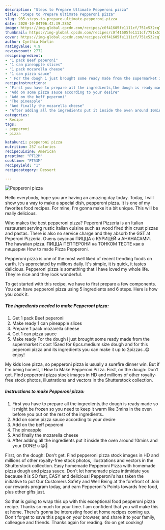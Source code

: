 ```yaml
---
description: "Steps to Prepare Ultimate Pepperoni pizza"
title: "Steps to Prepare Ultimate Pepperoni pizza"
slug: 935-steps-to-prepare-ultimate-pepperoni-pizza
date: 2020-10-04T06:42:39.285Z
image: https://img-global.cpcdn.com/recipes/c0f41605fe1111cf/751x532cq70/pepperoni-pizza-recipe-main-photo.jpg
thumbnail: https://img-global.cpcdn.com/recipes/c0f41605fe1111cf/751x532cq70/pepperoni-pizza-recipe-main-photo.jpg
cover: https://img-global.cpcdn.com/recipes/c0f41605fe1111cf/751x532cq70/pepperoni-pizza-recipe-main-photo.jpg
author: Cynthia Martin
ratingvalue: 4.9
reviewcount: 2772
recipeingredient:
- "1 pack Beef peperoni"
- "1 can pineapple slices"
- "1 pack mozarella cheese"
- "1 can pizza sauce"
- " For the dough i just brought some ready made from the supermarket it cost 15aed for 6pcsmedium size dough and for this peperoni pizza and its ingredients you can make it up to 2pizzasenjoy"
recipeinstructions:
- "First you have to prepare all the ingredients,the dough is ready made so it might be frozen so you need to keep it warm like 3mins in the oven before you put on the rest of the ingredients.."
- "Add on some pizza sauce according to your desire"
- "Add on the beff peperoni"
- "The pineapple"
- "And finally the mozarella cheese"
- "After adding all the ingredients put it inside the oven around 10mins and your DONE!☺️😁🙂"
categories:
- Recipe
tags:
- pepperoni
- pizza

katakunci: pepperoni pizza 
nutrition: 257 calories
recipecuisine: American
preptime: "PT12M"
cooktime: "PT53M"
recipeyield: "1"
recipecategory: Dessert

---
```



![Pepperoni pizza](https://img-global.cpcdn.com/recipes/c0f41605fe1111cf/751x532cq70/pepperoni-pizza-recipe-main-photo.jpg)

Hello everybody, hope you are having an amazing day today. Today, I will show you a way to make a special dish, pepperoni pizza. It is one of my favorites food recipes. For mine, I'm gonna make it a bit unique. This will be really delicious.

Who makes the best pepperoni pizza? Peperoni Pizzeria is an Italian restaurant serving rustic Italian cuisine such as wood fired thin crust pizzas and pastas. There is also no service charge and they absorb the GST at Peperoni Pizzeria. Очень вкусная ПИЦЦА с КУРИЦЕЙ и АНАНАСАМИ. The hawaiian pizza. ПИЦЦА ПЕППЕРОНИ на ТОНКОМ ТЕСТЕ как в пиццерии How to made Pizza Pepperoni.

Pepperoni pizza is one of the most well liked of recent trending foods on earth. It's appreciated by millions daily. It's simple, it is quick, it tastes delicious. Pepperoni pizza is something that I have loved my whole life. They're nice and they look wonderful.


To get started with this recipe, we have to first prepare a few components. You can have pepperoni pizza using 5 ingredients and 6 steps. Here is how you cook it.

<!--inarticleads1-->

##### The ingredients needed to make Pepperoni pizza:

1. Get 1 pack Beef peperoni
1. Make ready 1 can pineapple slices
1. Prepare 1 pack mozarella cheese
1. Get 1 can pizza sauce
1. Make ready  For the dough i just brought some ready made from the supermarket it cost 15aed for 6pcs.medium size dough and for this peperoni pizza and its ingredients you can make it up to 2pizzas..😋enjoy!


My kids love pizza, so pepperoni pizza is usually a surefire dinner win. But if I&#39;m being honest, I How to Make Pepperoni Pizza. First, on the dough: Don&#39;t get. Find pepperoni pizza stock images in HD and millions of other royalty-free stock photos, illustrations and vectors in the Shutterstock collection. 

<!--inarticleads2-->

##### Instructions to make Pepperoni pizza:

1. First you have to prepare all the ingredients,the dough is ready made so it might be frozen so you need to keep it warm like 3mins in the oven before you put on the rest of the ingredients..
1. Add on some pizza sauce according to your desire
1. Add on the beff peperoni
1. The pineapple
1. And finally the mozarella cheese
1. After adding all the ingredients put it inside the oven around 10mins and your DONE!☺️😁🙂


First, on the dough: Don&#39;t get. Find pepperoni pizza stock images in HD and millions of other royalty-free stock photos, illustrations and vectors in the Shutterstock collection. Easy homemade Pepperoni Pizza with homemade pizza dough and pizza sauce. Don&#39;t let homemade pizza intimidate you because it is SO fast, EASY and delicious! Pepperoni&#39;s has taken the initiative to put Our Customers Safety and Well Being at the forefront of Join our rewards program today, and earn Pepperoni&#39;s Points towards free food, plus other gifts just. 

So that is going to wrap this up with this exceptional food pepperoni pizza recipe. Thanks so much for your time. I am confident that you will make this at home. There's gonna be interesting food at home recipes coming up. Don't forget to save this page on your browser, and share it to your family, colleague and friends. Thanks again for reading. Go on get cooking!
